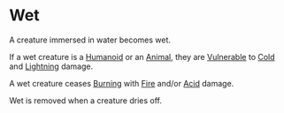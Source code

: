 # Wet

A creature immersed in water becomes wet.

If a wet creature is a [Humanoid](../../Resources%20for%20GMs/Creature%20Types/Humanoid.md) or an [Animal](../../Resources%20for%20GMs/Creature%20Types/Animal.md), they are [Vulnerable](Vulnerable.md) to [Cold](../Combat/Damage%20Types/Cold.md) and [Lightning](../Combat/Damage%20Types/Lightning.md) damage.

A wet creature ceases [Burning](Burning.md) with [Fire](../Combat/Damage%20Types/Fire.md) and/or [Acid](../Combat/Damage%20Types/Acid.md) damage.

Wet is removed when a creature dries off.
